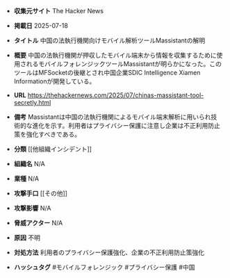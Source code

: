 - **収集元サイト**
The Hacker News

- **掲載日**
2025-07-18

- **タイトル**
中国の法執行機関向けモバイル解析ツールMassistantの解明

- **概要**
中国の法執行機関が押収したモバイル端末から情報を収集するために使用されるモバイルフォレンジックツールMassistantが明らかになった。このツールはMFSocketの後継とされ中国企業SDIC Intelligence Xiamen Informationが開発している。

- **URL**
https://thehackernews.com/2025/07/chinas-massistant-tool-secretly.html

- **備考**
Massistantは中国の法執行機関によるモバイル端末解析に用いられ技術的な進化を示す。利用者はプライバシー保護に注意し企業は不正利用防止策を強化すべきである。

- **分類**
[[他組織インシデント]]

- **組織名**
N/A

- **業種**
N/A

- **攻撃手口**
[[その他]]

- **攻撃影響**
N/A

- **脅威アクター**
N/A

- **原因**
不明

- **対処方法**
利用者のプライバシー保護強化、企業の不正利用防止策強化

- **ハッシュタグ**
#モバイルフォレンジック #プライバシー保護 #中国
